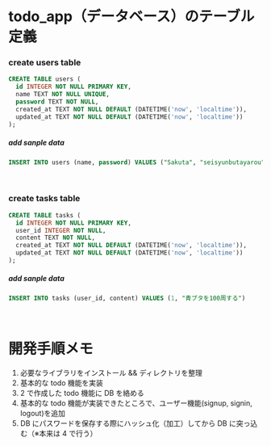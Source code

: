 # todo_app（データベース）のテーブル定義

### create users table

```sql
CREATE TABLE users (
  id INTEGER NOT NULL PRIMARY KEY,
  name TEXT NOT NULL UNIQUE,
  password TEXT NOT NULL,
  created_at TEXT NOT NULL DEFAULT (DATETIME('now', 'localtime')),
  updated_at TEXT NOT NULL DEFAULT (DATETIME('now', 'localtime'))
);
```

##### add sanple data

```sql
INSERT INTO users (name, password) VALUES ("Sakuta", "seisyunbutayarou")
```

<br />

### create tasks table

```sql
CREATE TABLE tasks (
  id INTEGER NOT NULL PRIMARY KEY,
  user_id INTEGER NOT NULL,
  content TEXT NOT NULL,
  created_at TEXT NOT NULL DEFAULT (DATETIME('now', 'localtime')),
  updated_at TEXT NOT NULL DEFAULT (DATETIME('now', 'localtime'))
);
```

##### add sanple data

```sql
INSERT INTO tasks (user_id, content) VALUES (1, "青ブタを100周する")
```

<br />

# 開発手順メモ

1. 必要なライブラリをインストール && ディレクトリを整理
2. 基本的な todo 機能を実装
3. 2 で作成した todo 機能に DB を絡める
4. 基本的な todo 機能が実装できたところで、ユーザー機能(signup, signin, logout)を追加
5. DB にパスワードを保存する際にハッシュ化（加工）してから DB に突っ込む（※本来は 4 で行う）
